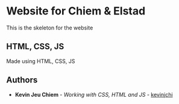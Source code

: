 # Website for Chiem & Elstad

This is the skeleton for the website

## HTML, CSS, JS 

Made using HTML, CSS, JS 

## Authors

* **Kevin Jeu Chiem** - *Working with CSS, HTML and JS* - [kevinjchi](https://github.com/kevinjchi)
